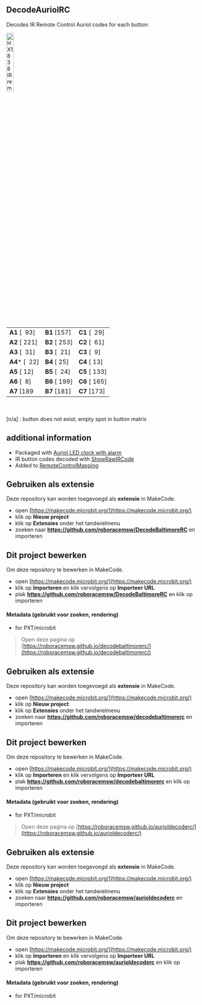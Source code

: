 ## DecodeAuriolRC
Decodes IR Remote Control Auriol codes for each button:

<img src="./baltimore_RC.jpeg"  width="20%" height="20%" align="left" alt="HX1838 IR remote control"/>


|   |   |   |
|---|---|---|
| **A1**  [&nbsp;&nbsp;93]| **B1** [157] | **C1**  [&nbsp;&nbsp;29]|
| **A2**  [&nbsp;221]| **B2**  [&nbsp;253]| **C2**  [&nbsp;&nbsp;61]|
| **A3**  [&nbsp;&nbsp;31]| **B3** [&nbsp;&nbsp;21]| **C3**  [&nbsp;&nbsp;9]|
| **A4*** [&nbsp;&nbsp;22]|  **B4**  [&nbsp;25]| **C4**  [&nbsp;13]|
|     **A5** [&nbsp;12]| **B5** [&nbsp;&nbsp;24]| **C5** [&nbsp;133]     |
| **A6** [&nbsp;&nbsp;8]|  **B6**  [&nbsp;199]| **C6**  [&nbsp;165]|
|     **A7** [189| **B7** [181]| **C7** [173]    | 
<br clear="left"/>
<br/>
[n/a] : button does not exist; empty spot in button matrix
<br/>

## additional information
* Packaged with [Auriol LED clock with alarm](https://www.lidl.nl/p/auriol-led-klok-met-wekker/p100391320)<br/>
* IR button codes decoded with [ShowRawIRCode](../ShowRawIRCode)
* Added to [RemoteControlMapping](https://github.com/RoboraceMSW/RemoteControlMapping/)

## Gebruiken als extensie

Deze repository kan worden toegevoegd als **extensie** in MakeCode.

* open [https://makecode.microbit.org/](https://makecode.microbit.org/)
* klik op **Nieuw project**
* klik op **Extensies** onder het tandwielmenu
* zoeken naar **https://github.com/roboracemsw/DecodeBaltimoreRC** en importeren

## Dit project bewerken

Om deze repository te bewerken in MakeCode.

* open [https://makecode.microbit.org/](https://makecode.microbit.org/)
* klik op **Importeren** en klik vervolgens op **Importeer URL**
* plak **https://github.com/roboracemsw/DecodeBaltimoreRC** en klik op importeren

#### Metadata (gebruikt voor zoeken, rendering)

* for PXT/microbit
<script src="https://makecode.com/gh-pages-embed.js"></script><script>makeCodeRender("{{ site.makecode.home_url }}", "{{ site.github.owner_name }}/{{ site.github.repository_name }}");</script>



> Open deze pagina op [https://roboracemsw.github.io/decodebaltimorerc/](https://roboracemsw.github.io/decodebaltimorerc/)

## Gebruiken als extensie

Deze repository kan worden toegevoegd als **extensie** in MakeCode.

* open [https://makecode.microbit.org/](https://makecode.microbit.org/)
* klik op **Nieuw project**
* klik op **Extensies** onder het tandwielmenu
* zoeken naar **https://github.com/roboracemsw/decodebaltimorerc** en importeren

## Dit project bewerken

Om deze repository te bewerken in MakeCode.

* open [https://makecode.microbit.org/](https://makecode.microbit.org/)
* klik op **Importeren** en klik vervolgens op **Importeer URL**
* plak **https://github.com/roboracemsw/decodebaltimorerc** en klik op importeren

#### Metadata (gebruikt voor zoeken, rendering)

* for PXT/microbit
<script src="https://makecode.com/gh-pages-embed.js"></script><script>makeCodeRender("{{ site.makecode.home_url }}", "{{ site.github.owner_name }}/{{ site.github.repository_name }}");</script>



> Open deze pagina op [https://roboracemsw.github.io/aurioldecoderc/](https://roboracemsw.github.io/aurioldecoderc/)

## Gebruiken als extensie

Deze repository kan worden toegevoegd als **extensie** in MakeCode.

* open [https://makecode.microbit.org/](https://makecode.microbit.org/)
* klik op **Nieuw project**
* klik op **Extensies** onder het tandwielmenu
* zoeken naar **https://github.com/roboracemsw/aurioldecoderc** en importeren

## Dit project bewerken

Om deze repository te bewerken in MakeCode.

* open [https://makecode.microbit.org/](https://makecode.microbit.org/)
* klik op **Importeren** en klik vervolgens op **Importeer URL**
* plak **https://github.com/roboracemsw/aurioldecoderc** en klik op importeren

#### Metadata (gebruikt voor zoeken, rendering)

* for PXT/microbit
<script src="https://makecode.com/gh-pages-embed.js"></script><script>makeCodeRender("{{ site.makecode.home_url }}", "{{ site.github.owner_name }}/{{ site.github.repository_name }}");</script>
